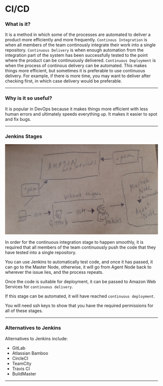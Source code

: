 # CI/CD

### What is it?

It is a method in which some of the processes are automated to deliver a product more efficiently and more frequently.  `Continous Integration` is when all members of the team continously integrate their work into a single repository.  `Continuous Delivery` is when enough automation from the integration part of the system has been successfully tested to the point where the product can be continuously delivered. `Continuous Deployment` is when the process of continous delivery can be automated.  This makes things more efficient, but sometimes it is preferable to use continuous delivery.  For example, if there is more time, you may want to deliver after checking first, in which case delivery would be preferable.

----

### Why is it so useful?

It is popular in DevOps because it makes things more efficient with less human errors and ultimately speeds everything up.  It makes it easier to spot and fix bugs.

----

### Jenkins Stages

![alt](jenkins.jpg)

In order for the continuous integration stage to happen smoothly, it is required that all members of the team continuously push the code that they have tested into a single repository.

You can use Jenkins to automatically test code, and once it has passed, it can go to the Master Node, otherwise, it will go from Agent Node back to wherever the issue lies, and the process repeats.

Once the code is suitable for deployment, it can be passed to Amazon Web Services for `continuous delivery`.

If this stage can be automated, it will have reached `continuous deployment`.

You will need ssh keys to show that you have the required permissions for all of these stages.

----

### Alternatives to Jenkins

Alternatives to Jenkins include:

- GitLab
- Atlassian Bamboo
- CircleCI
- TeamCity
- Travis CI
- BuildMaster

----

